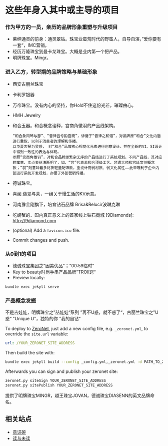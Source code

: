 # 这些年身入其中或主导的项目

### 作为甲方的一员，亲历的品牌形象重塑与升级项目

- 莱绅通灵的前身：通灵翠钻。珠宝业蛮荒时代的野蛮人，自导自演，”爱你要有一套“，IMC营销，
- 经历万隆珠宝到曼卡龙珠宝。大概是业内第一个把产品。
- 明牌珠宝。Mingr。


### 进入乙方，转型期的品牌策略与基础形象

- 西安古丽兰珠宝
- 卡利罗银器
- 万帝珠宝。没有内心的坚持，你Hold不住这份光芒，璀璨由心。
- HMH Jewelry
- 和合玉器。和合概念诠释，宫商角徵羽的产品线架构。
    ```
	“和合象同琴与瑟”、“音律吕兮韵宫商”，诉诸于“音律之和谐”，对品牌原“和合”文化内涵进行重叙，以利于消费者的理解和传播。
	以华夏古琴为灵感， 对“和合”品牌核心视觉化元素进行创意设计。并在全新的VI、SI设计中得到一致性的表达与体现。
	参照“宫商角徵羽”，对和合品牌原繁杂无序的产品线进行了系统规划。不同产品线，其对应的寓意、卖点表征清晰明了，如，“宫”代表着和合顶级工艺、非遗大师和宫廷文创概念款；“羽”则意味着多材质轻量配饰款，重设计而弱材质、弱文化属性……此举既利于企业内部进行系统开发规划，亦便于外部营销传播。
    ```

- 德诚珠宝。
- 喜阅.翡翠与茶，一组关于慢生活的KV示意。
- 河南豫金刚旗下，培育钻石品牌 Brisa&Relucir波琳克琳
- 吃螃蟹的、国内真正意义上的首家线上钻石商城 [9Diamonds]: http://9diamond.com

- (optional) Add a `favicon.ico` file.


- Commit changes and push.

[weakish/micro-gh-page]: https://github.com/weakish/micro-gh-page

### 从0到1的项目

- 德诚珠宝集团之"因美优品"；"00:59临时"
- Key to beauty时尚手串产品品牌”TROII窍“ 
- Preview locally:

```sh
bundle exec jekyll serve
```

### 产品概念发掘

不是吉娃娃，明牌珠宝之”喆娃娃“系列
”再不U惑，就不惑了“，古丽兰珠宝之”U惑“
"Unique U"，独特的你
”我的自钻“


To deploy to [ZeroNet], just add a new config file, e.g. `_zeronet.yml`, to override the `site.url` variable:

```yaml
url: /YOUR_ZERONET_SITE_ADDRESS
```

Then build the site with:

```sh
bundle exec jekyll build --config _config.yml,_zeronet.yml -d PATH_TO_ZERONET/data/YOUR_ZERONET_SITE_ADDRESS
```

Afterwards you can sign and publish your zeronet site:

```sh
zeronet.py siteSign YOUR_ZERONET_SITE_ADDRESS
zeronet.py sitePublish YOUR_ZERONET_SITE_ADDRESS
```

提供了明牌珠宝MINGR，越王珠宝JOVAN，德诚珠宝DIASENN的英文品牌命名。

[ZeroNet]: https://zeronet.io/

## 相关站点

- [意识碗](https://consciousnessbowl.com/)
- [读与未读](https://readunread.cn/)
